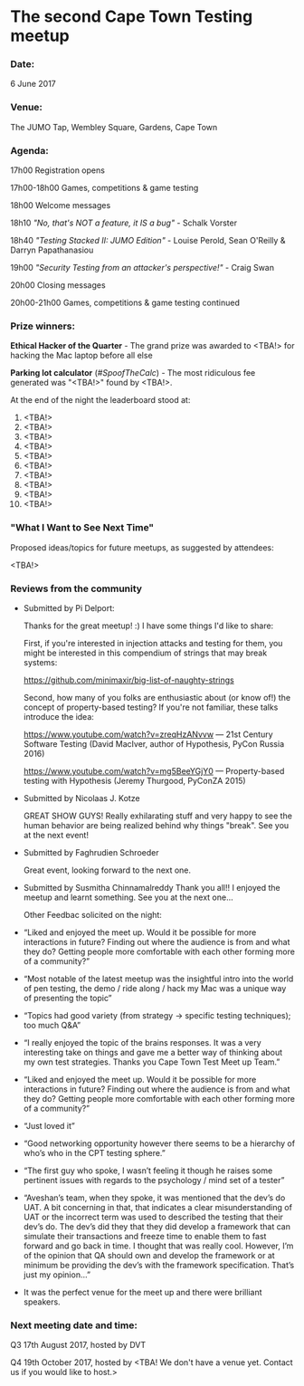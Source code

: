 # The second Cape Town Testing meetup

### Date: 
6 June 2017

### Venue: 
The JUMO Tap, Wembley Square, Gardens, Cape Town
 
### Agenda:

17h00 Registration opens

17h00-18h00 Games, competitions & game testing

18h00 Welcome messages

18h10 *"No, that's NOT a feature, it IS a bug"* - Schalk Vorster

18h40 *"Testing Stacked II: JUMO Edition"* - Louise Perold, Sean O'Reilly & Darryn Papathanasiou

19h00 *"Security Testing from an attacker's perspective!"* - Craig Swan

20h00 Closing messages

20h00-21h00 Games, competitions & game testing continued


### Prize winners:

**Ethical Hacker of the Quarter** - The grand prize was awarded to <TBA!> for hacking the Mac laptop before all else

**Parking lot calculator** (*#SpoofTheCalc*) - The most ridiculous fee generated was "<TBA!>" found by <TBA!>. 

At the end of the night the leaderboard stood at:
1. <TBA!>
2. <TBA!>
3. <TBA!>
4. <TBA!>
5. <TBA!>
6. <TBA!>
7. <TBA!>
8. <TBA!>
9. <TBA!>
10. <TBA!>

### "What I Want to See Next Time"

Proposed ideas/topics for future meetups, as suggested by attendees:

<TBA!>

### Reviews from the community

- Submitted by Pi Delport:

  Thanks for the great meetup! :) I have some things I'd like to share:

  First, if you're interested in injection attacks and testing for them, you might be interested in this compendium of strings that may break systems:

  https://github.com/minimaxir/big-list-of-naughty-strings

  Second, how many of you folks are enthusiastic about (or know of!) the concept of property-based testing? If you're not  familiar, these talks introduce the idea:

  https://www.youtube.com/watch?v=zreqHzANvvw — 21st Century Software Testing (David MacIver, author of Hypothesis, PyCon   Russia 2016)

  https://www.youtube.com/watch?v=mg5BeeYGjY0 — Property-based testing with Hypothesis (Jeremy Thurgood, PyConZA 2015)


- Submitted by Nicolaas J. Kotze

  GREAT SHOW GUYS! Really exhilarating stuff and very happy to see the human behavior are being realized behind why things   "break". See you at the next event!

- Submitted by Faghrudien Schroeder

  Great event, looking forward to the next one.

- Submitted by Susmitha Chinnamalreddy
  Thank you all!! I enjoyed the meetup and learnt something. See you at the next one...
  
  Other Feedbac solicited on the night:
  
- “Liked and enjoyed the meet up. Would it be possible for more interactions in future? Finding out where the audience is  from and what they do? Getting people more comfortable with each other forming more of a community?”

- “Most notable of the latest meetup was the insightful intro into the world of pen testing, the demo / ride along / hack my Mac was a unique way of presenting the topic”

- “Topics had good variety (from strategy -> specific testing techniques); too much Q&A” 

- “I really enjoyed the topic of the brains responses. It was a very interesting take on things and gave me a better way of thinking about my own test strategies. Thanks you Cape Town Test Meet up Team.”

- “Liked and enjoyed the meet up. Would it be possible for more interactions in future? Finding out where the audience is from and what they do? Getting people more comfortable with each other forming more of a community?”

- “Just loved it”

- “Good networking opportunity however there seems to be a hierarchy of who’s who in the CPT testing sphere.”

- “The first guy who spoke, I wasn’t feeling it though he raises some pertinent issues with regards to the psychology / mind set of a tester”

- “Aveshan’s team, when they spoke, it was mentioned that the dev’s do UAT. A bit concerning in that, that indicates a clear misunderstanding of UAT or the incorrect term was used to described the testing that their dev’s do. The dev’s did they that they did develop a framework that can simulate their transactions and freeze time to enable them to fast forward and go back in time. I thought that was really cool. However, I’m of the opinion that QA should own and develop the framework or at minimum be providing the dev’s with the framework specification. That’s just my opinion…”

- It was the perfect venue for the meet up and there were brilliant speakers.


### Next meeting date and time:

Q3 17th August 2017, hosted by DVT

Q4 19th October 2017, hosted by <TBA! We don't have a venue yet. Contact us if you would like to host.>
